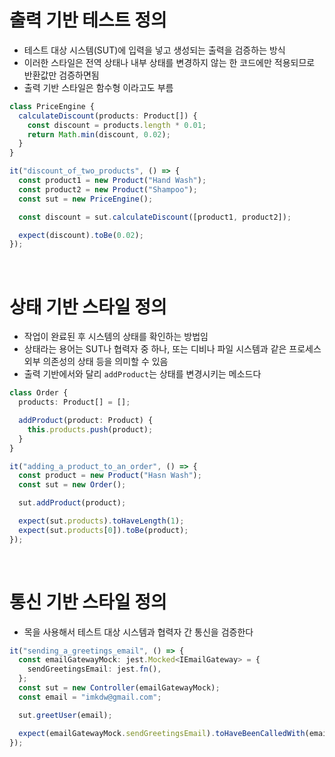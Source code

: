 # 출력 기반 테스트 정의

- 테스트 대상 시스템(SUT)에 입력을 넣고 생성되는 출력을 검증하는 방식
- 이러한 스타일은 전역 상태나 내부 상태를 변경하지 않는 한 코드에만 적용되므로 반환값만 검증하면됨
- 출력 기반 스타일은 함수형 이라고도 부름

```ts
class PriceEngine {
  calculateDiscount(products: Product[]) {
    const discount = products.length * 0.01;
    return Math.min(discount, 0.02);
  }
}

it("discount_of_two_products", () => {
  const product1 = new Product("Hand Wash");
  const product2 = new Product("Shampoo");
  const sut = new PriceEngine();

  const discount = sut.calculateDiscount([product1, product2]);

  expect(discount).toBe(0.02);
});
```

<br>

# 상태 기반 스타일 정의

- 작업이 완료된 후 시스템의 상태를 확인하는 방법임
- 상태라는 용어는 SUT나 협력자 중 하나, 또는 디비나 파일 시스템과 같은 프로세스 외부 의존성의 상태 등을 의미할 수 있음
- 출력 기반에서와 달리 `addProduct`는 상태를 변경시키는 메소드다

```ts
class Order {
  products: Product[] = [];

  addProduct(product: Product) {
    this.products.push(product);
  }
}

it("adding_a_product_to_an_order", () => {
  const product = new Product("Hasn Wash");
  const sut = new Order();

  sut.addProduct(product);

  expect(sut.products).toHaveLength(1);
  expect(sut.products[0]).toBe(product);
});
```

<br>

# 통신 기반 스타일 정의

- 목을 사용해서 테스트 대상 시스템과 협력자 간 통신을 검증한다

```ts
it("sending_a_greetings_email", () => {
  const emailGatewayMock: jest.Mocked<IEmailGateway> = {
    sendGreetingsEmail: jest.fn(),
  };
  const sut = new Controller(emailGatewayMock);
  const email = "imkdw@gmail.com";

  sut.greetUser(email);

  expect(emailGatewayMock.sendGreetingsEmail).toHaveBeenCalledWith(email);
});
```
